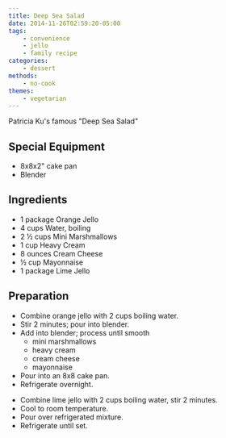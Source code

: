 ```yaml
---
title: Deep Sea Salad
date: 2014-11-26T02:59:20-05:00
tags:
    - convenience
    - jello
    - family recipe
categories: 
    - dessert
methods:
    - no-cook
themes:
    - vegetarian
---
```


Patricia Ku's famous "Deep Sea Salad"

## Special Equipment

-   8x8x2" cake pan
-   Blender

## Ingredients

-   1 package Orange Jello
-   4 cups Water, boiling
-   2 ½ cups Mini Marshmallows
-   1 cup Heavy Cream
-   8 ounces Cream Cheese
-   ½ cup Mayonnaise
-   1 package Lime Jello

## Preparation

-   Combine orange jello with 2 cups boiling water.
-   Stir 2 minutes; pour into blender.
-   Add into blender; process until smooth
    -   mini marshmallows
    -   heavy cream
    -   cream cheese
    -   mayonnaise
-   Pour into an 8x8 cake pan.
-   Refrigerate overnight.

<!-- -->

-   Combine lime jello with 2 cups boiling water, stir 2 minutes.
-   Cool to room temperature.
-   Pour over refrigerated mixture.
-   Refrigerate until set.
